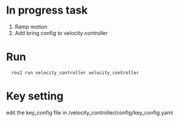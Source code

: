 # In progress task
1. Ramp motion
2. Add bring config to velocity controller

# Run

```
  ros2 run velocity_controller velocity_controller
```

# Key setting
edit the key_config file in /velocity_controller/config/key_config.yaml
